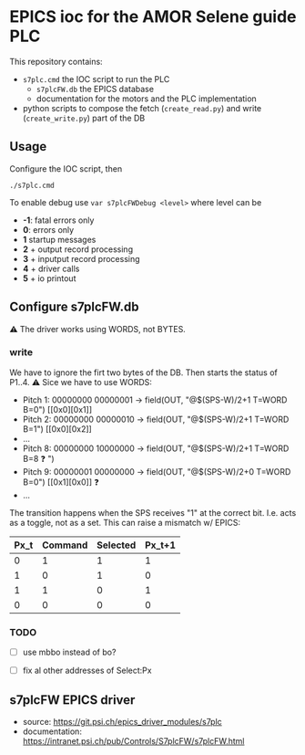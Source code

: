 # EPICS ioc for the AMOR Selene guide PLC

This repository contains:
 - `s7plc.cmd` the IOC script to run the PLC
	- `s7plcFW.db` the EPICS database
	- documentation for the motors and the PLC implementation
 - python scripts to compose the fetch (`create_read.py`) and write (`create_write.py`) part of the DB

## Usage
Configure the IOC script, then
```
./s7plc.cmd
```
To enable debug use `var s7plcFWDebug <level>` where level can be
 - **-1**: fatal errors only
 - **0**: errors only
 - **1** startup messages
 - **2** + output record processing
 - **3** + inputput record processing
 - **4** + driver calls
 - **5** + io printout

## Configure s7plcFW.db

:warning: The driver works using WORDS, not BYTES.

### write

We have to ignore the firt two bytes of the DB. Then starts the status of P1..4. 
:warning: Sice we have to use WORDS:
- Pitch 1:  00000000 00000001 -> field(OUT, "@$(SPS-W)/2+1 T=WORD B=0")       [[0x0][0x1]] 
- Pitch 2:  00000000 00000010 -> field(OUT, "@$(SPS-W)/2+1 T=WORD B=1")       [[0x0][0x2]]
- ...
- Pitch 8:  00000000 10000000 -> field(OUT, "@$(SPS-W)/2+1 T=WORD B=8 :question: ")
- Pitch 9:  00000001 00000000 -> field(OUT, "@$(SPS-W)/2+0 T=WORD B=0")       [[0x1][0x0]] :question: 
- ...

The transition happens when the SPS receives "1" at the correct bit. I.e. acts as a toggle, not as a set.
This can raise a mismatch w/ EPICS: 

| Px_t | Command |  Selected    |Px_t+1  |
| ---  |  -----  | ------------ |------- |
|  0   |     1   |     1        |  1     |
|  1   |     0   |     1        |  0     |   
|  1   |     1   |     0        |  1     |
|  0   |     0   |     0        |  0     |


### TODO
- [ ] use mbbo instead of bo?
- [ ] fix al other addresses of Select:Px


## s7plcFW EPICS driver

- source: https://git.psi.ch/epics_driver_modules/s7plc
- documentation: https://intranet.psi.ch/pub/Controls/S7plcFW/s7plcFW.html

